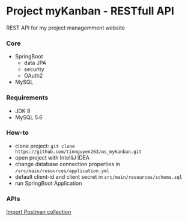 # Project myKanban - RESTfull API

REST API for my project managemment website 

### Core

- SpringBoot
    - data JPA
    - security
    - OAuth2
- MySQL

### Requirements

- JDK 8
- MySQL 5.6

### How-to

- clone project: `git clone https://github.com/tinnguyen263/ws_myKanban.git`
- open project with IntelliJ IDEA
- change database connection properties in `/src/main/resources/application.yml`
- default client-id and client secret in `src/main/resources/schema.sql`
- run SpringBoot Application

### APIs

[Import Postman collection]('https://www.getpostman.com/collections/9c6a31ba3401bf50692c')